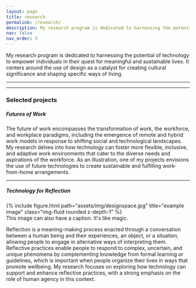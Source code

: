 ```yaml
---
layout: page
title: research
permalink: /research/
description: My research program is dedicated to harnessing the potential of technology to empower individuals in their quest for meaningful and sustainable lives. It centers around the use of design as a catalyst for creating cultural significance and shaping specific ways of living.
nav: false
nav_order: 3
---
```


My research program is dedicated to harnessing the potential of technology to empower individuals in their quest for meaningful and sustainable lives. It centers around the use of design as a catalyst for creating cultural significance and shaping specific ways of living.

<hr>
<hr>

### Selected projects

##### *Futures of Work*

The future of work encompasses the transformation of work, the workforce, and workplace paradigms, including the emergence of remote and hybrid work models in response to shifting social and technological landscapes. My research delves into how technology can foster more flexible, inclusive, and adaptive work environments that cater to the diverse needs and aspirations of the workforce. As an illustration, one of my projects envisions the use of future technologies to create sustainable and fulfilling work-from-home arrangements.


<hr>

##### *Technology for Reflection*

<div class="row">
    <div class="col-sm mt-3 mt-md-0">
        {% include figure.html path="assets/img/designspace.jpg" title="example image" class="img-fluid rounded z-depth-1" %}
    </div>
</div>
<div class="caption">
    This image can also have a caption. It's like magic.
</div>



Reflection is a meaning-making process enacted through a conversation between a human being and their experiences, an object, or a situation, allowing people to engage in alternative ways of interpreting them. Reflective practices enable people to respond to complex, uncertain, and unique phenomena by complementing knowledge from formal learning or guidelines, which is important when people organize their lives in ways that promote wellbeing. My research focuses on exploring how technology can support and enhance reflective practices, with a strong emphasis on the role of human agency in this context.
